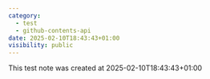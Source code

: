 ```yaml
---
category:
  - test
  - github-contents-api
date: 2025-02-10T18:43:43+01:00
visibility: public
---
```


This test note was created at 2025-02-10T18:43:43+01:00